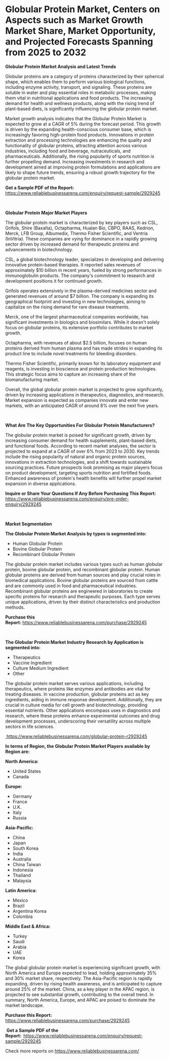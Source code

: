 <p><h1>Globular Protein Market, Centers on Aspects such as Market Growth Market Share, Market Opportunity, and Projected Forecasts Spanning from 2025 to 2032</h1></p><p><strong>Globular Protein Market Analysis and Latest Trends</strong></p>
<p><p>Globular proteins are a category of proteins characterized by their spherical shape, which enables them to perform various biological functions, including enzyme activity, transport, and signaling. These proteins are soluble in water and play essential roles in metabolic processes, making them vital in nutritional applications and food products. The increasing demand for health and wellness products, along with the rising trend of plant-based diets, is significantly influencing the globular protein market.</p><p>Market growth analysis indicates that the Globular Protein Market is expected to grow at a CAGR of 5% during the forecast period. This growth is driven by the expanding health-conscious consumer base, which is increasingly favoring high-protein food products. Innovations in protein extraction and processing technologies are enhancing the quality and functionality of globular proteins, attracting attention across various industries, including food and beverage, nutraceuticals, and pharmaceuticals. Additionally, the rising popularity of sports nutrition is further propelling demand. Increasing investments in research and development aimed at improving protein formulations and applications are likely to shape future trends, ensuring a robust growth trajectory for the globular protein market.</p></p>
<p><strong>Get a Sample PDF of the Report:&nbsp;</strong> <a href="https://www.reliablebusinessarena.com/enquiry/request-sample/2929245?utm_campaign=3121&utm_medium=2&utm_source=Github&utm_content=ia&utm_term=12032025&utm_id=globular-protein">https://www.reliablebusinessarena.com/enquiry/request-sample/2929245</a></p>
<p>&nbsp;</p>
<p><strong>Globular Protein Major Market Players</strong></p>
<p><p>The globular protein market is characterized by key players such as CSL, Grifols, Shire (Baxalta), Octapharma, Hualan Bio, CBPO, RAAS, Kedrion, Merck, LFB Group, Albumedix, Thermo Fisher Scientific, and Ventria (InVitria). These companies are vying for dominance in a rapidly growing sector driven by increased demand for therapeutic proteins and advancements in biotechnology.</p><p>CSL, a global biotechnology leader, specializes in developing and delivering innovative protein-based therapies. It reported sales revenues of approximately $10 billion in recent years, fueled by strong performances in immunoglobulin products. The company's commitment to research and development positions it for continued growth.</p><p>Grifols operates extensively in the plasma-derived medicines sector and generated revenues of around $7 billion. The company is expanding its geographical footprint and investing in new technologies, aiming to capitalize on the rising demand for rare disease treatments.</p><p>Merck, one of the largest pharmaceutical companies worldwide, has significant investments in biologics and biosimilars. While it doesn't solely focus on globular proteins, its extensive portfolio contributes to market growth.</p><p>Octapharma, with revenues of about $2.5 billion, focuses on human proteins derived from human plasma and has made strides in expanding its product line to include novel treatments for bleeding disorders.</p><p>Thermo Fisher Scientific, primarily known for its laboratory equipment and reagents, is investing in bioscience and protein production technologies. This strategic focus aims to capture an increasing share of the biomanufacturing market.</p><p>Overall, the global globular protein market is projected to grow significantly, driven by increasing applications in therapeutics, diagnostics, and research. Market expansion is expected as companies innovate and enter new markets, with an anticipated CAGR of around 8% over the next five years.</p></p>
<p>&nbsp;</p>
<p><strong>What Are The Key Opportunities For Globular Protein Manufacturers?</strong></p>
<p><p>The globular protein market is poised for significant growth, driven by increasing consumer demand for health supplements, plant-based diets, and functional foods. According to recent market analyses, the sector is projected to expand at a CAGR of over 6% from 2023 to 2030. Key trends include the rising popularity of natural and organic protein sources, innovations in extraction technologies, and a shift towards sustainable sourcing practices. Future prospects look promising as major players focus on product development, targeting sports nutrition and fortified foods. Enhanced awareness of protein's health benefits will further propel market expansion in diverse applications.</p></p>
<p><strong>Inquire or Share Your Questions If Any Before Purchasing This Report:</strong> <a href="https://www.reliablebusinessarena.com/enquiry/pre-order-enquiry/2929245?utm_campaign=3121&utm_medium=2&utm_source=Github&utm_content=ia&utm_term=12032025&utm_id=globular-protein">https://www.reliablebusinessarena.com/enquiry/pre-order-enquiry/2929245</a></p>
<p>&nbsp;</p>
<p><strong>Market Segmentation</strong></p>
<p><strong>The Globular Protein Market Analysis by types is segmented into:</strong></p>
<p><ul><li>Human Globular Protein</li><li>Bovine Globular Protein</li><li>Recombinant Globular Protein</li></ul></p>
<p><p>The globular protein market includes various types such as human globular protein, bovine globular protein, and recombinant globular protein. Human globular proteins are derived from human sources and play crucial roles in biomedical applications. Bovine globular proteins are sourced from cattle and are commonly used in food and pharmaceutical industries. Recombinant globular proteins are engineered in laboratories to create specific proteins for research and therapeutic purposes. Each type serves unique applications, driven by their distinct characteristics and production methods.</p></p>
<p><strong>Purchase this Report:&nbsp;</strong><a href="https://www.reliablebusinessarena.com/purchase/2929245?utm_campaign=3121&utm_medium=2&utm_source=Github&utm_content=ia&utm_term=12032025&utm_id=globular-protein">https://www.reliablebusinessarena.com/purchase/2929245</a></p>
<p>&nbsp;</p>
<p><strong>The Globular Protein Market Industry Research by Application is segmented into:</strong></p>
<p><ul><li>Therapeutics</li><li>Vaccine Ingredient</li><li>Culture Medium Ingredient</li><li>Other</li></ul></p>
<p><p>The globular protein market serves various applications, including therapeutics, where proteins like enzymes and antibodies are vital for treating diseases. In vaccine production, globular proteins act as key ingredients, aiding in immune response development. Additionally, they are crucial in culture media for cell growth and biotechnology, providing essential nutrients. Other applications encompass uses in diagnostics and research, where these proteins enhance experimental outcomes and drug development processes, underscoring their versatility across multiple sectors in life sciences.</p></p>
<p><a href="https://www.reliablebusinessarena.com/globular-protein-r2929245?utm_campaign=3121&utm_medium=2&utm_source=Github&utm_content=ia&utm_term=12032025&utm_id=globular-protein">&nbsp;https://www.reliablebusinessarena.com/globular-protein-r2929245</a></p>
<p><strong>In terms of Region, the Globular Protein Market Players available by Region are:</strong></p>
<p>
    <p> <strong> North America: </strong>
        <ul>
            <li>United States</li>
            <li>Canada</li>
        </ul>
        </p> 
    <p> <strong> Europe: </strong>
        <ul>
            <li>Germany</li>
            <li>France</li>
            <li>U.K.</li>
            <li>Italy</li>
            <li>Russia</li>
        </ul>
        </p> 
    <p> <strong> Asia-Pacific: </strong>
        <ul>
            <li>China</li>
            <li>Japan</li>
            <li>South Korea</li>
            <li>India</li>
            <li>Australia</li>
            <li>China Taiwan</li>
            <li>Indonesia</li>
            <li>Thailand</li>
            <li>Malaysia</li>
        </ul>
        </p> 
    <p> <strong> Latin America: </strong>
        <ul>
            <li>Mexico</li>
            <li>Brazil</li>
            <li>Argentina Korea</li>
            <li>Colombia</li>
        </ul>
        </p> 
    <p> <strong> Middle East & Africa: </strong>
        <ul>
            <li>Turkey</li>
            <li>Saudi</li>
            <li>Arabia</li>
            <li>UAE</li>
            <li>Korea</li>
        </ul>
    </p>
    </p>
<p><p>The global globular protein market is experiencing significant growth, with North America and Europe expected to lead, holding approximately 35% and 30% market share, respectively. The Asia-Pacific region is rapidly expanding, driven by rising health awareness, and is anticipated to capture around 25% of the market. China, as a key player in the APAC region, is projected to see substantial growth, contributing to the overall trend. In summary, North America, Europe, and APAC are poised to dominate the market landscape.</p></p>
<p><strong>Purchase this Report: </strong><a href="https://www.reliablebusinessarena.com/purchase/2929245?utm_campaign=3121&utm_medium=2&utm_source=Github&utm_content=ia&utm_term=12032025&utm_id=globular-protein">https://www.reliablebusinessarena.com/purchase/2929245</a></p>
<p>&nbsp;<strong>Get a Sample PDF of the Report:&nbsp;&nbsp;</strong><a href="https://www.reliablebusinessarena.com/enquiry/request-sample/2929245?utm_campaign=3121&utm_medium=2&utm_source=Github&utm_content=ia&utm_term=12032025&utm_id=globular-protein">https://www.reliablebusinessarena.com/enquiry/request-sample/2929245</a></p>
<p><strong></strong></p>
<p>Check more reports on <a href="https://www.reliablebusinessarena.com/?utm_campaign=3121&utm_medium=2&utm_source=Github&utm_content=ia&utm_term=12032025&utm_id=globular-protein">https://www.reliablebusinessarena.com/</a></p>